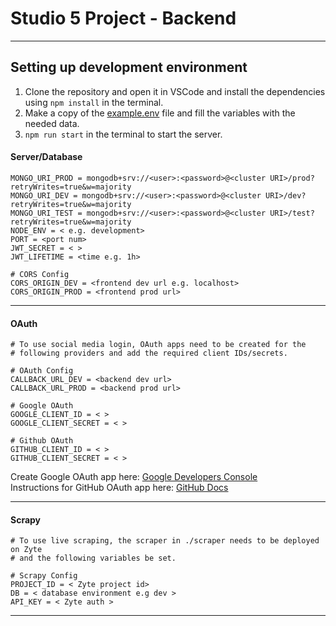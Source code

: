 # Studio 5 Project - Backend

---
## Setting up development environment
1. Clone the repository and open it in VSCode and install the dependencies using ``` npm install ``` in the terminal. 
2. Make a copy of the [example.env](https://github.com/RozadoStudioProjectsOP/web_domains_analytics/blob/78f0dc8080b88901a82c50b7b303f401beb65b93/server/example.env) file and fill the variables with the needed data.
3. ``` npm run start ``` in the terminal to start the server.

#### Server/Database
```
MONGO_URI_PROD = mongodb+srv://<user>:<password>@<cluster URI>/prod?retryWrites=true&w=majority
MONGO_URI_DEV = mongodb+srv://<user>:<password>@<cluster URI>/dev?retryWrites=true&w=majority
MONGO_URI_TEST = mongodb+srv://<user>:<password>@<cluster URI>/test?retryWrites=true&w=majority
NODE_ENV = < e.g. development> 
PORT = <port num>
JWT_SECRET = < > 
JWT_LIFETIME = <time e.g. 1h>

# CORS Config
CORS_ORIGIN_DEV = <frontend dev url e.g. localhost>
CORS_ORIGIN_PROD = <frontend prod url>
```
---
#### OAuth
```
# To use social media login, OAuth apps need to be created for the 
# following providers and add the required client IDs/secrets.

# OAuth Config
CALLBACK_URL_DEV = <backend dev url>
CALLBACK_URL_PROD = <backend prod url>

# Google OAuth
GOOGLE_CLIENT_ID = < >
GOOGLE_CLIENT_SECRET = < >

# Github OAuth
GITHUB_CLIENT_ID = < >
GITHUB_CLIENT_SECRET = < >
```
Create Google OAuth app here: [Google Developers Console](https://console.developers.google.com/)  
Instructions for GitHub OAuth app here: [GitHub Docs](https://docs.github.com/en/apps/oauth-apps/building-oauth-apps/creating-an-oauth-app)

---
#### Scrapy
```
# To use live scraping, the scraper in ./scraper needs to be deployed on Zyte
# and the following variables be set.

# Scrapy Config
PROJECT_ID = < Zyte project id>
DB = < database environment e.g dev > 
API_KEY = < Zyte auth >
```
---
